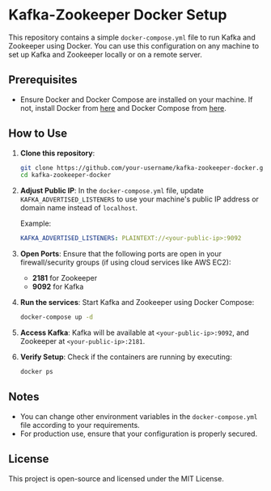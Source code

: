 
# Kafka-Zookeeper Docker Setup

This repository contains a simple `docker-compose.yml` file to run Kafka and Zookeeper using Docker. You can use this configuration on any machine to set up Kafka and Zookeeper locally or on a remote server.

## Prerequisites

- Ensure Docker and Docker Compose are installed on your machine. If not, install Docker from [here](https://docs.docker.com/get-docker/) and Docker Compose from [here](https://docs.docker.com/compose/install/).

## How to Use

1. **Clone this repository**:
   ```bash
   git clone https://github.com/your-username/kafka-zookeeper-docker.git
   cd kafka-zookeeper-docker
   ```

2. **Adjust Public IP**:
   In the `docker-compose.yml` file, update `KAFKA_ADVERTISED_LISTENERS` to use your machine's public IP address or domain name instead of `localhost`.
   
   Example:
   ```yaml
   KAFKA_ADVERTISED_LISTENERS: PLAINTEXT://<your-public-ip>:9092
   ```

3. **Open Ports**:
   Ensure that the following ports are open in your firewall/security groups (if using cloud services like AWS EC2):
   - **2181** for Zookeeper
   - **9092** for Kafka

4. **Run the services**:
   Start Kafka and Zookeeper using Docker Compose:
   ```bash
   docker-compose up -d
   ```

5. **Access Kafka**:
   Kafka will be available at `<your-public-ip>:9092`, and Zookeeper at `<your-public-ip>:2181`.

6. **Verify Setup**:
   Check if the containers are running by executing:
   ```bash
   docker ps
   ```

## Notes
- You can change other environment variables in the `docker-compose.yml` file according to your requirements.
- For production use, ensure that your configuration is properly secured.

## License
This project is open-source and licensed under the MIT License.